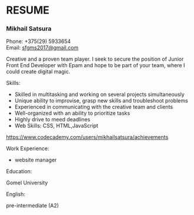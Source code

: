 # RESUME

### Mikhail Satsura  
Phone: +375(29) 5933654  
Email: sfgms2017@gmail.com  

Creative and a proven team player. I seek to secure the position of Junior Front End Developer with Epam and hope to be part of your team, where I could create digital magic.

Skills:

- Skilled in multitasking and working on several projects simultaneously  
- Unique ability to improvise, grasp new skills and troubleshoot problems  
- Experienced in communicating with the creative team and clients  
- Well-organized with an ability to prioritize tasks  
- Highly drive to meed deadlines  
- Web Skills: CSS, HTML,JavaScript  

https://www.codecademy.com/users/mikhailsatsura/achievements


Work Experience:

- website manager

Education:

Gomel University

English:

pre-intermediate (A2)
